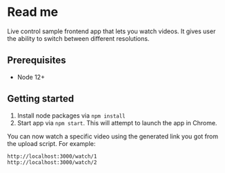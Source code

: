 # Read me

Live control sample frontend app that lets you watch videos. It gives user the ability to 
switch between different resolutions.

## Prerequisites

- Node 12+

## Getting started

1. Install node packages via `npm install`
1. Start app via `npm start`. This will attempt to launch the app in Chrome.

You can now watch a specific video using the generated link you got from the upload script. 
For example:

```console
http://localhost:3000/watch/1
http://localhost:3000/watch/2
```
